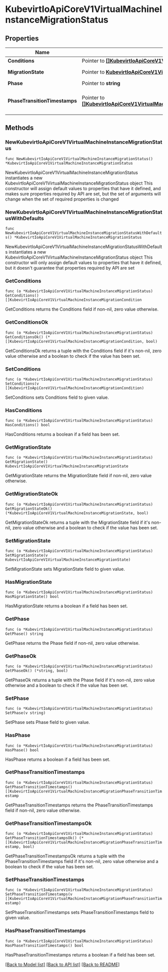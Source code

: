 # KubevirtIoApiCoreV1VirtualMachineInstanceMigrationStatus

## Properties

Name | Type | Description | Notes
------------ | ------------- | ------------- | -------------
**Conditions** | Pointer to [**[]KubevirtIoApiCoreV1VirtualMachineInstanceMigrationCondition**](KubevirtIoApiCoreV1VirtualMachineInstanceMigrationCondition.md) |  | [optional] 
**MigrationState** | Pointer to [**KubevirtIoApiCoreV1VirtualMachineInstanceMigrationState**](KubevirtIoApiCoreV1VirtualMachineInstanceMigrationState.md) | Represents the status of a live migration | [optional] 
**Phase** | Pointer to **string** |  | [optional] 
**PhaseTransitionTimestamps** | Pointer to [**[]KubevirtIoApiCoreV1VirtualMachineInstanceMigrationPhaseTransitionTimestamp**](KubevirtIoApiCoreV1VirtualMachineInstanceMigrationPhaseTransitionTimestamp.md) | PhaseTransitionTimestamp is the timestamp of when the last phase change occurred | [optional] 

## Methods

### NewKubevirtIoApiCoreV1VirtualMachineInstanceMigrationStatus

`func NewKubevirtIoApiCoreV1VirtualMachineInstanceMigrationStatus() *KubevirtIoApiCoreV1VirtualMachineInstanceMigrationStatus`

NewKubevirtIoApiCoreV1VirtualMachineInstanceMigrationStatus instantiates a new KubevirtIoApiCoreV1VirtualMachineInstanceMigrationStatus object
This constructor will assign default values to properties that have it defined,
and makes sure properties required by API are set, but the set of arguments
will change when the set of required properties is changed

### NewKubevirtIoApiCoreV1VirtualMachineInstanceMigrationStatusWithDefaults

`func NewKubevirtIoApiCoreV1VirtualMachineInstanceMigrationStatusWithDefaults() *KubevirtIoApiCoreV1VirtualMachineInstanceMigrationStatus`

NewKubevirtIoApiCoreV1VirtualMachineInstanceMigrationStatusWithDefaults instantiates a new KubevirtIoApiCoreV1VirtualMachineInstanceMigrationStatus object
This constructor will only assign default values to properties that have it defined,
but it doesn't guarantee that properties required by API are set

### GetConditions

`func (o *KubevirtIoApiCoreV1VirtualMachineInstanceMigrationStatus) GetConditions() []KubevirtIoApiCoreV1VirtualMachineInstanceMigrationCondition`

GetConditions returns the Conditions field if non-nil, zero value otherwise.

### GetConditionsOk

`func (o *KubevirtIoApiCoreV1VirtualMachineInstanceMigrationStatus) GetConditionsOk() (*[]KubevirtIoApiCoreV1VirtualMachineInstanceMigrationCondition, bool)`

GetConditionsOk returns a tuple with the Conditions field if it's non-nil, zero value otherwise
and a boolean to check if the value has been set.

### SetConditions

`func (o *KubevirtIoApiCoreV1VirtualMachineInstanceMigrationStatus) SetConditions(v []KubevirtIoApiCoreV1VirtualMachineInstanceMigrationCondition)`

SetConditions sets Conditions field to given value.

### HasConditions

`func (o *KubevirtIoApiCoreV1VirtualMachineInstanceMigrationStatus) HasConditions() bool`

HasConditions returns a boolean if a field has been set.

### GetMigrationState

`func (o *KubevirtIoApiCoreV1VirtualMachineInstanceMigrationStatus) GetMigrationState() KubevirtIoApiCoreV1VirtualMachineInstanceMigrationState`

GetMigrationState returns the MigrationState field if non-nil, zero value otherwise.

### GetMigrationStateOk

`func (o *KubevirtIoApiCoreV1VirtualMachineInstanceMigrationStatus) GetMigrationStateOk() (*KubevirtIoApiCoreV1VirtualMachineInstanceMigrationState, bool)`

GetMigrationStateOk returns a tuple with the MigrationState field if it's non-nil, zero value otherwise
and a boolean to check if the value has been set.

### SetMigrationState

`func (o *KubevirtIoApiCoreV1VirtualMachineInstanceMigrationStatus) SetMigrationState(v KubevirtIoApiCoreV1VirtualMachineInstanceMigrationState)`

SetMigrationState sets MigrationState field to given value.

### HasMigrationState

`func (o *KubevirtIoApiCoreV1VirtualMachineInstanceMigrationStatus) HasMigrationState() bool`

HasMigrationState returns a boolean if a field has been set.

### GetPhase

`func (o *KubevirtIoApiCoreV1VirtualMachineInstanceMigrationStatus) GetPhase() string`

GetPhase returns the Phase field if non-nil, zero value otherwise.

### GetPhaseOk

`func (o *KubevirtIoApiCoreV1VirtualMachineInstanceMigrationStatus) GetPhaseOk() (*string, bool)`

GetPhaseOk returns a tuple with the Phase field if it's non-nil, zero value otherwise
and a boolean to check if the value has been set.

### SetPhase

`func (o *KubevirtIoApiCoreV1VirtualMachineInstanceMigrationStatus) SetPhase(v string)`

SetPhase sets Phase field to given value.

### HasPhase

`func (o *KubevirtIoApiCoreV1VirtualMachineInstanceMigrationStatus) HasPhase() bool`

HasPhase returns a boolean if a field has been set.

### GetPhaseTransitionTimestamps

`func (o *KubevirtIoApiCoreV1VirtualMachineInstanceMigrationStatus) GetPhaseTransitionTimestamps() []KubevirtIoApiCoreV1VirtualMachineInstanceMigrationPhaseTransitionTimestamp`

GetPhaseTransitionTimestamps returns the PhaseTransitionTimestamps field if non-nil, zero value otherwise.

### GetPhaseTransitionTimestampsOk

`func (o *KubevirtIoApiCoreV1VirtualMachineInstanceMigrationStatus) GetPhaseTransitionTimestampsOk() (*[]KubevirtIoApiCoreV1VirtualMachineInstanceMigrationPhaseTransitionTimestamp, bool)`

GetPhaseTransitionTimestampsOk returns a tuple with the PhaseTransitionTimestamps field if it's non-nil, zero value otherwise
and a boolean to check if the value has been set.

### SetPhaseTransitionTimestamps

`func (o *KubevirtIoApiCoreV1VirtualMachineInstanceMigrationStatus) SetPhaseTransitionTimestamps(v []KubevirtIoApiCoreV1VirtualMachineInstanceMigrationPhaseTransitionTimestamp)`

SetPhaseTransitionTimestamps sets PhaseTransitionTimestamps field to given value.

### HasPhaseTransitionTimestamps

`func (o *KubevirtIoApiCoreV1VirtualMachineInstanceMigrationStatus) HasPhaseTransitionTimestamps() bool`

HasPhaseTransitionTimestamps returns a boolean if a field has been set.


[[Back to Model list]](../README.md#documentation-for-models) [[Back to API list]](../README.md#documentation-for-api-endpoints) [[Back to README]](../README.md)


